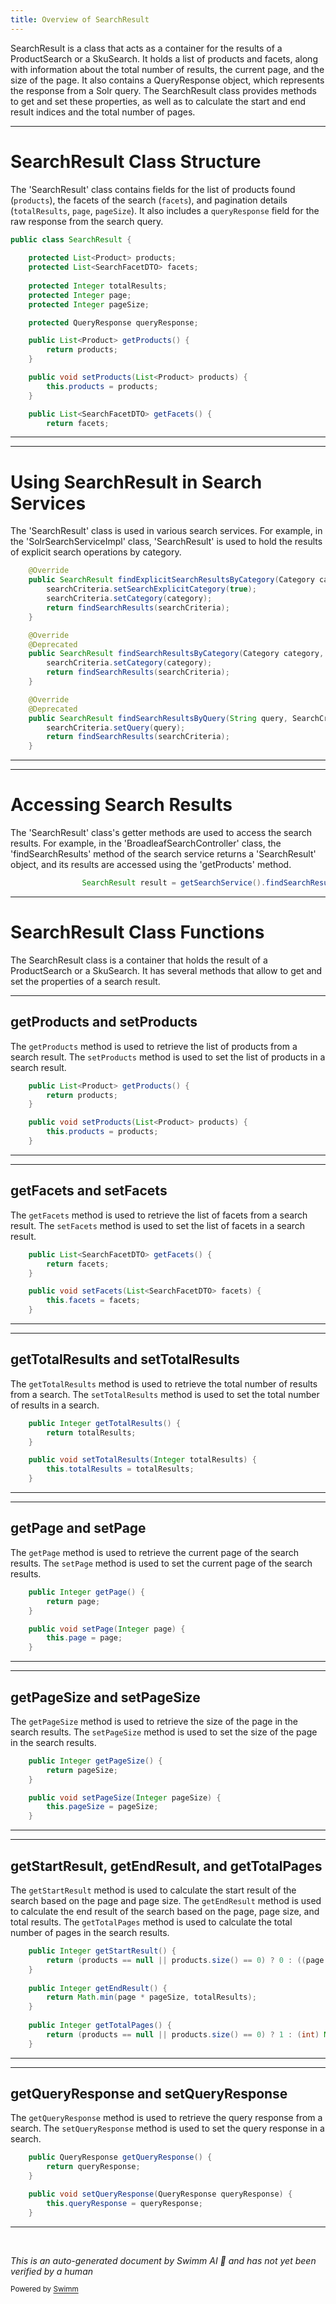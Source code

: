 ```yaml
---
title: Overview of SearchResult
---
```

SearchResult is a class that acts as a container for the results of a ProductSearch or a SkuSearch. It holds a list of products and facets, along with information about the total number of results, the current page, and the size of the page. It also contains a QueryResponse object, which represents the response from a Solr query. The SearchResult class provides methods to get and set these properties, as well as to calculate the start and end result indices and the total number of pages.

<SwmSnippet path="/core/broadleaf-framework/src/main/java/org/broadleafcommerce/core/search/domain/SearchResult.java" line="30">

---

# SearchResult Class Structure

The 'SearchResult' class contains fields for the list of products found (`products`), the facets of the search (`facets`), and pagination details (`totalResults`, `page`, `pageSize`). It also includes a `queryResponse` field for the raw response from the search query.

```java
public class SearchResult {
    
    protected List<Product> products;
    protected List<SearchFacetDTO> facets;
    
    protected Integer totalResults;
    protected Integer page;
    protected Integer pageSize;

    protected QueryResponse queryResponse;

    public List<Product> getProducts() {
        return products;
    }

    public void setProducts(List<Product> products) {
        this.products = products;
    }

    public List<SearchFacetDTO> getFacets() {
        return facets;
```

---

</SwmSnippet>

<SwmSnippet path="/core/broadleaf-framework/src/main/java/org/broadleafcommerce/core/search/service/solr/SolrSearchServiceImpl.java" line="130">

---

# Using SearchResult in Search Services

The 'SearchResult' class is used in various search services. For example, in the 'SolrSearchServiceImpl' class, 'SearchResult' is used to hold the results of explicit search operations by category.

```java
    @Override
    public SearchResult findExplicitSearchResultsByCategory(Category category, SearchCriteria searchCriteria) throws ServiceException {
        searchCriteria.setSearchExplicitCategory(true);
        searchCriteria.setCategory(category);
        return findSearchResults(searchCriteria);
    }

    @Override
    @Deprecated
    public SearchResult findSearchResultsByCategory(Category category, SearchCriteria searchCriteria) throws ServiceException {
        searchCriteria.setCategory(category);
        return findSearchResults(searchCriteria);
    }

    @Override
    @Deprecated
    public SearchResult findSearchResultsByQuery(String query, SearchCriteria searchCriteria) throws ServiceException {
        searchCriteria.setQuery(query);
        return findSearchResults(searchCriteria);
    }

```

---

</SwmSnippet>

<SwmSnippet path="/core/broadleaf-framework-web/src/main/java/org/broadleafcommerce/core/web/controller/catalog/BroadleafSearchController.java" line="123">

---

# Accessing Search Results

The 'SearchResult' class's getter methods are used to access the search results. For example, in the 'BroadleafSearchController' class, the 'findSearchResults' method of the search service returns a 'SearchResult' object, and its results are accessed using the 'getProducts' method.

```java
                SearchResult result = getSearchService().findSearchResults(searchCriteria);
```

---

</SwmSnippet>

# SearchResult Class Functions

The SearchResult class is a container that holds the result of a ProductSearch or a SkuSearch. It has several methods that allow to get and set the properties of a search result.

<SwmSnippet path="/core/broadleaf-framework/src/main/java/org/broadleafcommerce/core/search/domain/SearchResult.java" line="41">

---

## getProducts and setProducts

The `getProducts` method is used to retrieve the list of products from a search result. The `setProducts` method is used to set the list of products in a search result.

```java
    public List<Product> getProducts() {
        return products;
    }

    public void setProducts(List<Product> products) {
        this.products = products;
    }
```

---

</SwmSnippet>

<SwmSnippet path="/core/broadleaf-framework/src/main/java/org/broadleafcommerce/core/search/domain/SearchResult.java" line="49">

---

## getFacets and setFacets

The `getFacets` method is used to retrieve the list of facets from a search result. The `setFacets` method is used to set the list of facets in a search result.

```java
    public List<SearchFacetDTO> getFacets() {
        return facets;
    }

    public void setFacets(List<SearchFacetDTO> facets) {
        this.facets = facets;
    }
```

---

</SwmSnippet>

<SwmSnippet path="/core/broadleaf-framework/src/main/java/org/broadleafcommerce/core/search/domain/SearchResult.java" line="57">

---

## getTotalResults and setTotalResults

The `getTotalResults` method is used to retrieve the total number of results from a search. The `setTotalResults` method is used to set the total number of results in a search.

```java
    public Integer getTotalResults() {
        return totalResults;
    }

    public void setTotalResults(Integer totalResults) {
        this.totalResults = totalResults;
    }
```

---

</SwmSnippet>

<SwmSnippet path="/core/broadleaf-framework/src/main/java/org/broadleafcommerce/core/search/domain/SearchResult.java" line="65">

---

## getPage and setPage

The `getPage` method is used to retrieve the current page of the search results. The `setPage` method is used to set the current page of the search results.

```java
    public Integer getPage() {
        return page;
    }

    public void setPage(Integer page) {
        this.page = page;
    }
```

---

</SwmSnippet>

<SwmSnippet path="/core/broadleaf-framework/src/main/java/org/broadleafcommerce/core/search/domain/SearchResult.java" line="73">

---

## getPageSize and setPageSize

The `getPageSize` method is used to retrieve the size of the page in the search results. The `setPageSize` method is used to set the size of the page in the search results.

```java
    public Integer getPageSize() {
        return pageSize;
    }

    public void setPageSize(Integer pageSize) {
        this.pageSize = pageSize;
    }
```

---

</SwmSnippet>

<SwmSnippet path="/core/broadleaf-framework/src/main/java/org/broadleafcommerce/core/search/domain/SearchResult.java" line="81">

---

## getStartResult, getEndResult, and getTotalPages

The `getStartResult` method is used to calculate the start result of the search based on the page and page size. The `getEndResult` method is used to calculate the end result of the search based on the page, page size, and total results. The `getTotalPages` method is used to calculate the total number of pages in the search results.

```java
    public Integer getStartResult() {
        return (products == null || products.size() == 0) ? 0 : ((page - 1) * pageSize) + 1;
    }
    
    public Integer getEndResult() {
        return Math.min(page * pageSize, totalResults);
    }
    
    public Integer getTotalPages() {
        return (products == null || products.size() == 0) ? 1 : (int) Math.ceil(totalResults * 1.0 / pageSize);
    }
```

---

</SwmSnippet>

<SwmSnippet path="/core/broadleaf-framework/src/main/java/org/broadleafcommerce/core/search/domain/SearchResult.java" line="93">

---

## getQueryResponse and setQueryResponse

The `getQueryResponse` method is used to retrieve the query response from a search. The `setQueryResponse` method is used to set the query response in a search.

```java
    public QueryResponse getQueryResponse() {
        return queryResponse;
    }

    public void setQueryResponse(QueryResponse queryResponse) {
        this.queryResponse = queryResponse;
    }
```

---

</SwmSnippet>

&nbsp;

*This is an auto-generated document by Swimm AI 🌊 and has not yet been verified by a human*

<SwmMeta version="3.0.0" repo-id="Z2l0aHViJTNBJTNBQnJvYWRsZWFmQ29tbWVyY2UtZGVtbyUzQSUzQWdpbGFkbmF2b3Q=" repo-name="BroadleafCommerce-demo" doc-type="overview"><sup>Powered by [Swimm](/)</sup></SwmMeta>
